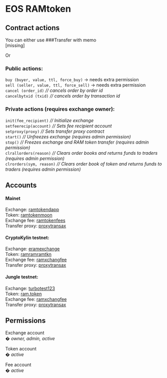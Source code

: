 # EOS RAMtoken
## Contract actions
  
You can either use
###Transfer with memo  
[missing]


Or 
### Public actions:  
`buy (buyer, value, ttl, force_buy)`  -> needs extra permission  
`sell (seller, value, ttl, force_sell)`   -> needs extra permission  
`cancel (order_id)`   *// cancels order by order id*  
`cancelbytxid (txid)` *// cancels order by transaction id*  

### Private actions (requires exchange owner):  

`init(fee_recipient)`		*// Initialize exchange*  
`setfeerecip(account)`	*// Sets fee recipient account*  
`setproxy(proxy)`			*// Sets transfer proxy contract*  
`start()`					*// Unfreezes exchange (requires admin permission)*  
`stop()`					*// Freezes exchange and RAM token transfer (requires admin permission)*  
`clrallorders(reason)`	 *// Clears order books and returns funds to traders (requires admin permission)*  
`clrorders(sym, reason)`	*// Clears order book of token and returns funds to traders (requires admin permission)*  


## Accounts

#### Mainet
Exchange: [ramtokendapp](https://bloks.io/account/ramtokendapp)  
Token: [ramtokenmoon](https://bloks.io/account/ramtokenmoon)  
Exchange fee: [ramtokenfees](https://bloks.io/account/ramtokenfees)  
Transfer proxy: [proxytransax](https://bloks.io/account/proxytransax) 

#### CryptoKylin testnet:
Exchange: [eramexchange](https://kylin.bloks.io/account/eramexchange)  
Token: [ramramramtkn](https://kylin.bloks.io/account/ramramramtkn)  
Exchange fee: [ramxchangfee](https://kylin.bloks.io/account/ramxchangfee)  
Transfer proxy: [proxytransax](https://kylin.bloks.io/account/proxytransax)  

#### Jungle testnet:
Exchange: [turbotest123](https://jungle.bloks.io/account/turbotest123)    
Token: [ram.token](https://jungle.bloks.io/account/ram.token)  
Exchange fee: [ramxchangfee](https://jungle.bloks.io/account/ramxchangfee)  
Transfer proxy: [proxytransax](https://jungle.bloks.io/account/proxytransax)  

## Permissions  

Exchange account  
*� owner, admin, active* 
  
Token account  
*� active*  
  
Fee account  
*� active*  

